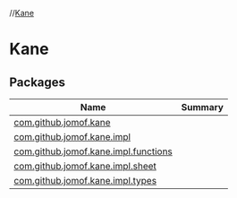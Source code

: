 //[Kane](index.md)



# Kane  


## Packages  
  
|  Name|  Summary| 
|---|---|
| <a name="com.github.jomof.kane////PointingToDeclaration/"></a>[com.github.jomof.kane](com.github.jomof.kane/index.md) | 
| <a name="com.github.jomof.kane.impl////PointingToDeclaration/"></a>[com.github.jomof.kane.impl](com.github.jomof.kane.impl/index.md) | 
| <a name="com.github.jomof.kane.impl.functions////PointingToDeclaration/"></a>[com.github.jomof.kane.impl.functions](com.github.jomof.kane.impl.functions/index.md) | 
| <a name="com.github.jomof.kane.impl.sheet////PointingToDeclaration/"></a>[com.github.jomof.kane.impl.sheet](com.github.jomof.kane.impl.sheet/index.md) | 
| <a name="com.github.jomof.kane.impl.types////PointingToDeclaration/"></a>[com.github.jomof.kane.impl.types](com.github.jomof.kane.impl.types/index.md) | 

